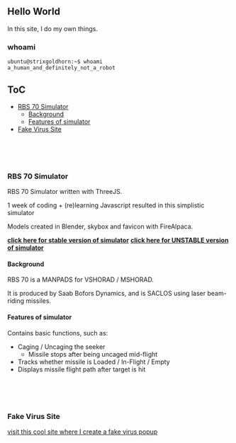 ## Hello World

In this site, I do my own things.

### whoami

```
ubuntu@strixgoldhorn:~$ whoami
a_human_and_definitely_not_a_robot
```

## ToC
  - [RBS 70 Simulator](#rbs-70-simulator)
    - [Background](#background)
    - [Features of simulator](#features-of-simulator)
  - [Fake Virus Site](#fake-virus-site)

<br/><br/><br/>

### RBS 70 Simulator
RBS 70 Simulator written with ThreeJS.

1 week of coding + (re)learning Javascript resulted in this simplistic simulator

Models created in Blender, skybox and favicon with FireAlpaca.

**[click here for stable version of simulator](./VSHORAD%20(EXPORT)/vshoradsim.html)**
**[click here for UNSTABLE version of simulator](./VSHORAD%20(unstable)/vshoradsim.html)**

#### Background
RBS 70 is a MANPADS for VSHORAD / MSHORAD.

It is produced by Saab Bofors Dynamics, and is SACLOS using laser beam-riding missiles.

#### Features of simulator
Contains basic functions, such as:

- Caging / Uncaging the seeker
  - Missile stops after being uncaged mid-flight
- Tracks whether missile is Loaded / In-Flight / Empty
- Displays missile flight path after target is hit

<br/><br/><br/>

### Fake Virus Site
[visit this cool site where I create a fake virus popup](for_the_lolz/fakeviruspopup.html)
